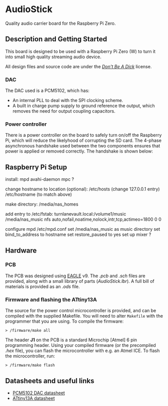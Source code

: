 # AudioStick

Quality audio carrier board for the Raspberry Pi Zero.

## Description and Getting Started

This board is designed to be used with a Raspberry Pi Zero (W) to turn it into small high quality streaming audio device.

All design files and source code are under the [_Don't Be A Dick_][dbad-github] license.

### DAC

The DAC used is a PCM5102, which has:
 * An internal PLL to deal with the SPI clocking scheme.
 * A built in charge pump supply to ground reference the output, which removes the need for output coupling capacitors.

### Power controller

There is a power controller on the board to safely turn on/off the Raspberry Pi, which will reduce the likelyhood of corrupting the SD card. The 4-phase asynchronous handshake used between the two components ensures that power is applied or removed correctly. The handshake is shown below:

## Raspberry Pi Setup

install:
mpd
avahi-daemon
mpc ?

change hostname to location (optional):
/etc/hosts (change 127.0.0.1 entry)
/etc/hostname (to match above)

make directory:
/media/nas_homes

add entry to /etc/fstab:
turnlanevault.local:/volume1/music /media/nas_music nfs auto,nofail,noatime,nolock,intr,tcp,actimeo=1800 0 0

configure mpd /etc/mpd.conf
set /media/nas_music as music directory
set bind_to_address to hostname
set restore_paused to yes
set up mixer ?

## Hardware

### PCB

The PCB was designed using [EAGLE][eagle-web] v9. The *.pcb* and *.sch* files are provided, along with a small library of parts (*AudioStick.lbr*). A full bill of materials is provided as an *.ods* file.

### Firmware and flashing the ATtiny13A

The source for the power control microcontroller is provided, and can be compiled with the supplied Makefile. You will need to alter `Makefile` with the programmer that you are using. To compile the firmware:

`> /firmware/make all`

The header **J1** on the PCB is a standard Microchip \[Atmel\] 6 pin programming header. Using your compiled firmware (or the precompiled *.hex* file), you can flash the microcontroller with e.g. an Atmel ICE. To flash the microcontroller, run:

`> /firmware/make flash`


## Datasheets and useful links

- [PCM5102 DAC datasheet][pcm5102-datasheet]
- [ATtiny13A datasheet][attiny13-datasheet]

[dbad-github]: https://github.com/philsturgeon/dbad
[eagle-web]: https://www.autodesk.com/products/eagle/overview
[pcm5102-datasheet]: http://www.ti.com/product/PCM5102
[attiny13-datasheet]: https://www.microchip.com/wwwproducts/en/ATTINY13A
